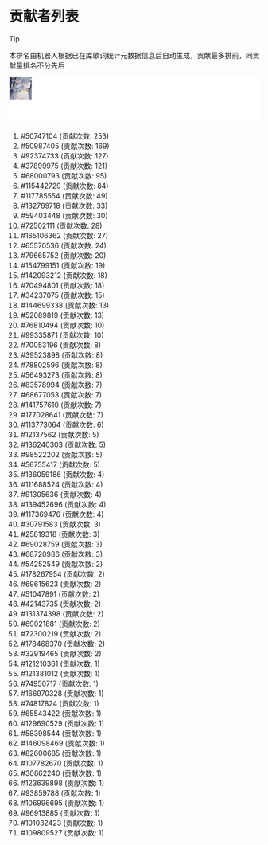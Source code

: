 # 贡献者列表

> [!TIP]
> 本排名由机器人根据已在库歌词统计元数据信息后自动生成，贡献最多排前，同贡献量排名不分先后

![贡献者头像画廊](./CONTRIBUTORS.svg)

1. #50747104 (贡献次数: 253)
2. #50987405 (贡献次数: 169)
3. #92374733 (贡献次数: 127)
4. #37899975 (贡献次数: 121)
5. #68000793 (贡献次数: 95)
6. #115442729 (贡献次数: 84)
7. #117785554 (贡献次数: 49)
8. #132769718 (贡献次数: 33)
9. #59403448 (贡献次数: 30)
10. #72502111 (贡献次数: 28)
11. #165106362 (贡献次数: 27)
12. #65570536 (贡献次数: 24)
13. #79665752 (贡献次数: 20)
14. #154799151 (贡献次数: 19)
15. #142093212 (贡献次数: 18)
16. #70494801 (贡献次数: 18)
17. #34237075 (贡献次数: 15)
18. #144699338 (贡献次数: 13)
19. #52089819 (贡献次数: 13)
20. #76810494 (贡献次数: 10)
21. #99335871 (贡献次数: 10)
22. #70053196 (贡献次数: 8)
23. #39523898 (贡献次数: 8)
24. #78802596 (贡献次数: 8)
25. #56493273 (贡献次数: 8)
26. #83578994 (贡献次数: 7)
27. #68677053 (贡献次数: 7)
28. #141757610 (贡献次数: 7)
29. #177028641 (贡献次数: 7)
30. #113773064 (贡献次数: 6)
31. #12137562 (贡献次数: 5)
32. #136240303 (贡献次数: 5)
33. #98522202 (贡献次数: 5)
34. #56755417 (贡献次数: 5)
35. #136059186 (贡献次数: 4)
36. #111688524 (贡献次数: 4)
37. #91305636 (贡献次数: 4)
38. #139452696 (贡献次数: 4)
39. #117369476 (贡献次数: 4)
40. #30791583 (贡献次数: 3)
41. #25819318 (贡献次数: 3)
42. #69028759 (贡献次数: 3)
43. #68720986 (贡献次数: 3)
44. #54252549 (贡献次数: 2)
45. #178267954 (贡献次数: 2)
46. #69615623 (贡献次数: 2)
47. #51047891 (贡献次数: 2)
48. #42143735 (贡献次数: 2)
49. #131374398 (贡献次数: 2)
50. #69021881 (贡献次数: 2)
51. #72300219 (贡献次数: 2)
52. #178468370 (贡献次数: 2)
53. #32919465 (贡献次数: 2)
54. #121210361 (贡献次数: 1)
55. #121381012 (贡献次数: 1)
56. #74950717 (贡献次数: 1)
57. #166970328 (贡献次数: 1)
58. #74817824 (贡献次数: 1)
59. #65543422 (贡献次数: 1)
60. #129690529 (贡献次数: 1)
61. #58398544 (贡献次数: 1)
62. #146098469 (贡献次数: 1)
63. #82600685 (贡献次数: 1)
64. #107782670 (贡献次数: 1)
65. #30862240 (贡献次数: 1)
66. #123639898 (贡献次数: 1)
67. #93859788 (贡献次数: 1)
68. #106996695 (贡献次数: 1)
69. #96913885 (贡献次数: 1)
70. #101032423 (贡献次数: 1)
71. #109809527 (贡献次数: 1)
